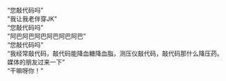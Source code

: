“您敲代码吗”  
"我让我老伴穿JK"  
“您敲代码吗”  
"阿巴阿巴阿巴阿巴阿巴阿巴”  
“您敲代码吗”  
“我经常敲代码，敲代码能降血糖降血脂，测压仪敲代码，敲代码那什么降压药。  媒体的朋友过来一下”  
“干嘛呀你！”  
<!---
oooooooConnor/oooooooConnor is a ✨ special ✨ repository because its `README.md` (this file) appears on your GitHub profile.
You can click the Preview link to take a look at your changes.
--->
